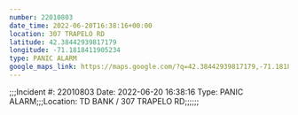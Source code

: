 ```yaml
---
number: 22010803
date_time: 2022-06-20T16:38:16+00:00
location: 307 TRAPELO RD
latitude: 42.38442939817179
longitude: -71.1818411905234
type: PANIC ALARM
google_maps_link: https://maps.google.com/?q=42.38442939817179,-71.1818411905234
---
```


;;;Incident #: 22010803   Date: 2022-06-20 16:38:16   Type: PANIC ALARM;;;Location: TD BANK / 307 TRAPELO RD;;;;;;
